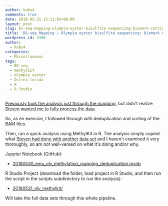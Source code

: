 ```yaml
---
author: kubu4
comments: true
date: 2018-05-31 15:11:03+00:00
layout: post
slug: bs-seq-mapping-olympia-oyster-bisulfite-sequencing-bismark-continued
title: 'BS-seq Mapping – Olympia oyster bisulfite sequencing: Bismark Continued'
wordpress_id: 3396
author:
  - kubu4
categories:
  - Miscellaneous
tags:
  - BS-seq
  - methylkit
  - olympia oyster
  - Ostrea lurida
  - R
  - R Studio
---
```


[Previously took the analysis just through the mapping](https://robertslab.github.io/sams-notebook/2018-05-08-bs-seq-mapping-olympia-oyster-bisulfite-sequencing-trimgalore-fastqc-bismark.html), but didn't realize [Steven wanted me to fully process the data](https://github.com/RobertsLab/resources/issues/225#issuecomment-390408604).

So, as en exercise, I followed through with deduplication and sorting of the BAM files.

Then, ran a quick analysis using MethylKit in R. The analysis simply copied what [Steven had done with another data set](https://sr320.github.io/MethylKittens/) and I haven't examined it very thoroughly, so am not well-versed on what it's doing and/or why.

Jupyter Notebook (GitHub):





  * [20180530_emu_oly_methylation_mapping_deduplication.ipynb](https://github.com/sr320/LabDocs/blob/master/jupyter_nbs/sam/20180530_emu_oly_methylation_mapping_deduplication.ipynb)



R Studio Project (download the folder, load project in R Studio, and then run the script in the scripts subdirectory to run the analysis):



  * [20180531_oly_methylkit/](https://owl.fish.washington.edu/Athaliana/20180531_oly_methylkit/)



Will take the full data sets through this whole pipeline.

